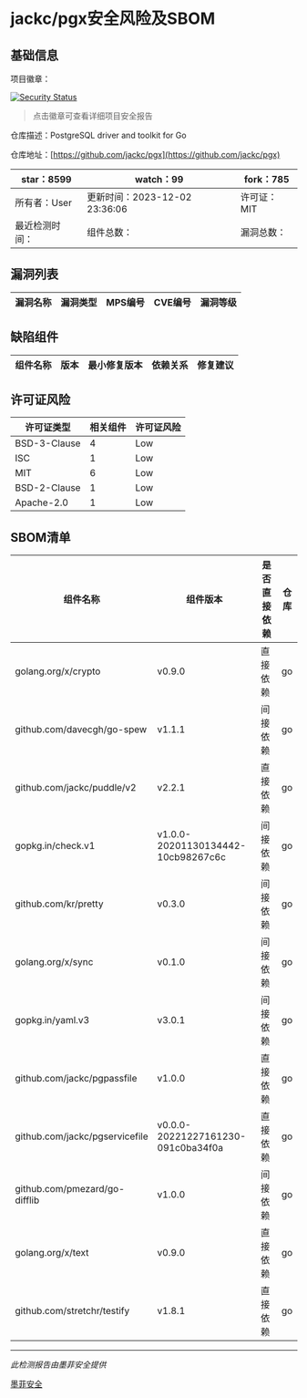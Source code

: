# jackc/pgx安全风险及SBOM

## 基础信息

项目徽章：

[![Security Status](https://www.murphysec.com/platform3/v31/badge/1731017534809268224.svg)](https://www.murphysec.com/console/report/1701660488165359616/1731017534809268224)

> 点击徽章可查看详细项目安全报告

仓库描述：PostgreSQL driver and toolkit for Go

仓库地址：[https://github.com/jackc/pgx](https://github.com/jackc/pgx)

| star：8599 | watch：99 | fork：785 |
| ----------- | -------------- | ------------ |
| 所有者：User | 更新时间：2023-12-02 23:36:06 | 许可证：MIT |
| 最近检测时间： | 组件总数： | 漏洞总数： |




## 漏洞列表

| 漏洞名称 | 漏洞类型 | MPS编号 | CVE编号 | 漏洞等级 |
| ------- | ------ | ------- | ------ | ----- |





## 缺陷组件

| 组件名称 | 版本 | 最小修复版本 | 依赖关系 | 修复建议 |
| -------- | ---- | ------------ | -------- | -------- |





## 许可证风险

| 许可证类型 | 相关组件 | 许可证风险 |
| ---------- | -------- | ---------- |
|BSD-3-Clause|4|Low|
|ISC|1|Low|
|MIT|6|Low|
|BSD-2-Clause|1|Low|
|Apache-2.0|1|Low|




## SBOM清单

| 组件名称 | 组件版本 | 是否直接依赖 | 仓库 |
| -------- | -------- | ------------ | ---- |
|golang.org/x/crypto|v0.9.0|直接依赖|go|
|github.com/davecgh/go-spew|v1.1.1|间接依赖|go|
|github.com/jackc/puddle/v2|v2.2.1|直接依赖|go|
|gopkg.in/check.v1|v1.0.0-20201130134442-10cb98267c6c|间接依赖|go|
|github.com/kr/pretty|v0.3.0|间接依赖|go|
|golang.org/x/sync|v0.1.0|间接依赖|go|
|gopkg.in/yaml.v3|v3.0.1|间接依赖|go|
|github.com/jackc/pgpassfile|v1.0.0|直接依赖|go|
|github.com/jackc/pgservicefile|v0.0.0-20221227161230-091c0ba34f0a|直接依赖|go|
|github.com/pmezard/go-difflib|v1.0.0|间接依赖|go|
|golang.org/x/text|v0.9.0|直接依赖|go|
|github.com/stretchr/testify|v1.8.1|直接依赖|go|


------

*此检测报告由墨菲安全提供*

[墨菲安全](www.murphysec.com)